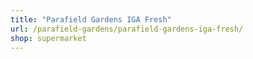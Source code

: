 ```yaml
---
title: "Parafield Gardens IGA Fresh"
url: /parafield-gardens/parafield-gardens-iga-fresh/
shop: supermarket
---
```

